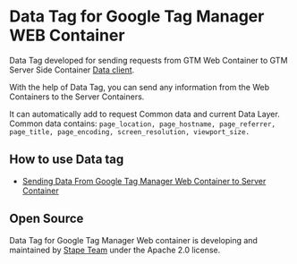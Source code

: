 # Data Tag for Google Tag Manager WEB Container

Data Tag developed for sending requests from GTM Web Container to GTM Server Side Container [Data client](https://github.com/stape-io/data-client).

With the help of Data Tag, you can send any information from the Web Containers to the Server Containers.

It can automatically add to request Common data and current Data Layer.
Common data contains: `page_location, page_hostname, page_referrer, page_title, page_encoding, screen_resolution, viewport_size.`


## How to use Data tag

- [Sending Data From Google Tag Manager Web Container to Server Container](https://stape.io/sending-data-from-google-tag-manager-web-container-to-the-server-container/)

## Open Source

Data Tag for Google Tag Manager Web container is developing and maintained by [Stape Team](https://stape.io/) under the Apache 2.0 license.
